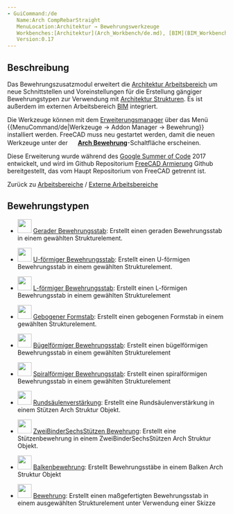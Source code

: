 ```yaml
---
- GuiCommand:/de
   Name:Arch CompRebarStraight
   MenuLocation:Architektur → Bewehrungswerkzeuge
   Workbenches:[Architektur](Arch_Workbench/de.md), [BIM](BIM_Workbench/de.md)
   Version:0.17
---
```


## Beschreibung

Das Bewehrungszusatzmodul erweitert die [Architektur Arbeitsbereich](Arch_Workbench/de.md) um neue Schnittstellen und Voreinstellungen für die Erstellung gängiger Bewehrungstypen zur Verwendung mit [Architektur Strukturen](Arch_Structure/de.md). Es ist außerdem im externen Arbeitsbereich [BIM](BIM_Workbench/de.md) integriert.

Die Werkzeuge können mit dem [Erweiterungsmanager](Addon_Manager/de.md) über das Menü {{MenuCommand/de|Werkzeuge → Addon Manager → Bewehrung}} installiert werden. FreeCAD muss neu gestartet werden, damit die neuen Werkzeuge unter der **<img src="images/Arch_CompRebarStraight.svg" width=16px> [Arch Bewehrung](Arch_Rebar/de.md)**-Schaltfläche erscheinen.

Diese Erweiterung wurde während des [Google Summer of Code](Google_Summer_of_Code.md) 2017 entwickelt, und wird im Github Repositorium [FreeCAD Armierung](https://github.com/amrit3701/FreeCAD-Reinforcement) Github bereitgestellt, das vom Haupt Repositorium von FreeCAD getrennt ist.

Zurück zu [Arbeitsbereiche](Workbenches#External_workbenches/de.md) / [Externe Arbeitsbereiche](External_Workbenches#General/de.md)

## Bewehrungstypen

-   <img alt="" src=images/Arch_Rebar_Straight.png  style="width:32px;"> [Gerader Bewehrungsstab](Arch_Rebar_Straight/de.md): Erstellt einen geraden Bewehrungsstab in einem gewählten Strukturelement.

-   <img alt="" src=images/Arch_Rebar_UShape.png  style="width:32px;"> [U-förmiger Bewehrungsstab](Arch_Rebar_UShape/de.md): Erstellt einen U-förmigen Bewehrungsstab in einem gewählten Strukturelement.

-   <img alt="" src=images/Arch_Rebar_LShape.png  style="width:32px;"> [L-förmiger Bewehrungsstab](Arch_Rebar_LShape/de.md): Erstellt einen L-förmigen Bewehrungsstab in einem gewählten Strukturelement

-   <img alt="" src=images/Arch_Rebar_BentShape.png  style="width:32px;"> [Gebogener Formstab](Arch_Rebar_BentShape/de.md): Erstellt einen gebogenen Formstab in einem gewählten Strukturelement.

-   <img alt="" src=images/Arch_Rebar_Stirrup.png  style="width:32px;"> [Bügelförmiger Bewehrungsstab](Arch_Rebar_Stirrup/de.md): Erstellt einen bügelförmigen Bewehrungsstab in einem gewählten Strukturelement

-   <img alt="" src=images/Arch_Rebar_Helical.png  style="width:32px;"> [Spiralförmiger Bewehrungsstab](Arch_Rebar_Helical/de.md): Erstellt einen spiralförmigen Bewehrungsstab in einem gewählten Strukturelement

-   <img alt="" src=images/Arch_Rebar_ColumnReinforcement.svg  style="width:32px;"> [Rundsäulenverstärkung](Arch_Rebar_ColumnReinforcement/de.md): Erstellt eine Rundsäulenverstärkung in einem Stützen Arch Struktur Objekt.

-   <img alt="" src=images/Arch_Rebar_ColumnReinforcement.svg  style="width:32px;"> [ZweiBinderSechsStützen Bewehrung](Arch_Rebar_ColumnReinforcement_TwoTiesSixRebars/de.md): Erstellt eine Stützenbewehrung in einem ZweiBinderSechsStützen Arch Struktur Objekt.

-   <img alt="" src=images/Arch_Rebar_BeamReinforcement.svg  style="width:32px;"> [Balkenbewehrung](Arch_Rebar_BeamReinforcement/de.md): Erstellt Bewehrungsstäbe in einem Balken Arch Struktur Objekt

-   <img alt="" src=images/Arch_Rebar.svg  style="width:32px;"> [Bewehrung](Arch_Rebar/de.md): Erstellt einen maßgefertigten Bewehrungsstab in einem ausgewählten Strukturelement unter Verwendung einer Skizze





 
